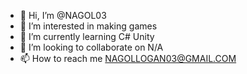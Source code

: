 - 👋 Hi, I’m @NAGOL03
- 👀 I’m interested in making games
- 🌱 I’m currently learning C# Unity
- 💞️ I’m looking to collaborate on N/A
- 📫 How to reach me NAGOLLOGAN03@GMAIL.COM

<!---
NAGOL03/NAGOL03 is a ✨ special ✨ repository because its `README.md` (this file) appears on your GitHub profile.
You can click the Preview link to take a look at your changes.
--->
